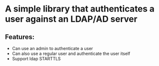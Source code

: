 # A simple library that authenticates a user against an LDAP/AD server

## Features:

* Can use an admin to authenticate a user
* Can also use a regular user and authenticate the user itself
* Support ldap STARTTLS

